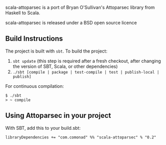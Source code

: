 scala-attoparsec is a port of Bryan O'Sullivan's Attoparsec library from Haskell to Scala.

scala-attoparsec is released under a BSD open source licence

Build Instructions
------------------

The project is built with `sbt`. To build the project:

1. `sbt update` (this step is required after a fresh checkout, after changing the version of SBT, Scala, or other dependencies)
2. `./sbt [compile | package | test-compile | test | publish-local | publish]`

For continuous compilation:

```
$ ./sbt
> ~ compile
```

## Using Attoparsec in your project ##

With SBT, add this to your build.sbt:

```
libraryDependencies += "com.comonad" %% "scala-attoparsec" % "0.2"
```

